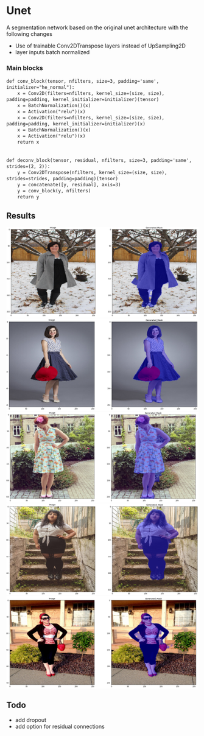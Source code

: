 # Unet
A segmentation network based on the original unet architecture with the following changes
 - Use of trainable Conv2DTranspose layers instead of UpSampling2D
 - layer inputs batch normalized
### Main blocks
```
def conv_block(tensor, nfilters, size=3, padding='same', initializer="he_normal"):
    x = Conv2D(filters=nfilters, kernel_size=(size, size), padding=padding, kernel_initializer=initializer)(tensor)
    x = BatchNormalization()(x)
    x = Activation("relu")(x)
    x = Conv2D(filters=nfilters, kernel_size=(size, size), padding=padding, kernel_initializer=initializer)(x)
    x = BatchNormalization()(x)
    x = Activation("relu")(x)
    return x


def deconv_block(tensor, residual, nfilters, size=3, padding='same', strides=(2, 2)):
    y = Conv2DTranspose(nfilters, kernel_size=(size, size), strides=strides, padding=padding)(tensor)
    y = concatenate([y, residual], axis=3)
    y = conv_block(y, nfilters)
    return y
```

## Results
![alt text](outputs/cropped/output_27.png)
![alt text](outputs/cropped/output_39.png)
![alt text](outputs/cropped/output_49.png)
![alt text](outputs/cropped/output_50.png)
![alt text](outputs/cropped/output_58.png)

## Todo
- add dropout
- add option for residual connections
